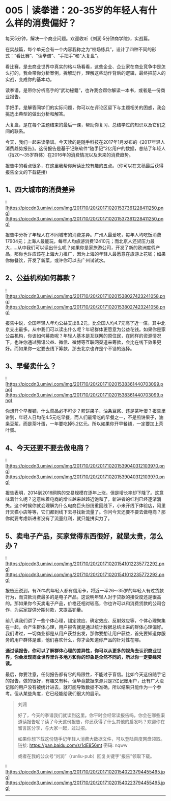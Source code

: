 # 005｜读拳谱：20-35岁的年轻人有什么样的消费偏好？

每天5分钟，解决一个商业问题。欢迎收听《刘润·5分钟商学院》，实战篇。

在实战篇，每个单元会有一个内容我称之为“校场练兵”，设计了四种不同的形式：“看比赛”、“读拳谱”、“手把手”和“大复盘”。

看比赛，是去商业世界中真实的格斗场看看，这些企业、企业家在商业竞争中是怎么打的，我会带你分析案例，拆解动作，理解这些动作背后的逻辑，最终把前人的实战，变成你的基本功。

读拳谱，是带你分析高手的“武功秘籍”，也许我会帮你解读一本书，或者是一份商业报告。

手把手，是解答同学们的实际问题，你可以在评论区留下与主题相关的困惑，我会挑选出典型的做出分析和解答。

大复盘，是在每个主题结束的最后一课，帮助你复习、总结学过的知识以及它们之间的联系。

今天，我们一起来读拳谱。今天读的是随手科技在2017年1月发布的《2017年轻人消费趋势报告》。这份报告是基于记账软件“随手记”2亿用户的数据，总结了年轻人（指20～35岁群体）在2016年的消费情况以及未来的消费趋势。

报告中的看点很多，在这里我帮你解读比较有趣的五点。（你可以在文稿最后获得报告全文的下载链接）

## 1、四大城市的消费差异

![https://piccdn3.umiwi.com/img/201710/20/201710201537361228411250.png](https://piccdn3.umiwi.com/img/201710/20/201710201537361228411250.png)

报告中分析了年轻人在不同城市的消费差异。广州人最爱吃，每年人均吃饭消费17904元；上海人最能玩，每年人均旅游消费12410元；而北京人还贷压力最大……从中我们可以读出什么呢？如果你是家旅游公司，开发了新的欧洲度假产品，那你也许应该在上海大力推广，因为上海的年轻人最愿意在旅游上花钱；如果你做餐饮，开发了新菜，或许你可以去广州试试水。

## 2、公益机构如何募款？

![https://piccdn3.umiwi.com/img/201710/20/201710201538027423241058.png](https://piccdn3.umiwi.com/img/201710/20/201710201538027423241058.png)

报告中说，全国年轻人年均公益支出8.2元，比全国人均4.7元高了近一倍。其中北京支出最多。从中我们可以读出什么呢？年轻群体更愿意为公益花钱。如果你是家公益机构，你该如何募款呢？年轻人基本是互联网的原住民，在同样的资源情况下，也许你通过腾讯公益、微信、微博等互联网渠道来筹款，会比在线下效果更好。而如果你一定要去线下筹款，那去北京也许是个不错的选择。

## 3、早餐卖什么？

![https://piccdn3.umiwi.com/img/201710/20/201710201538361440703099.png](https://piccdn3.umiwi.com/img/201710/20/201710201538361440703099.png)

你想开个早餐铺，什么菜品必不可少？煎饼果子、油条豆浆、还是茶叶蛋？报告里讲到，年轻人日均花4.5元吃早餐，而人们最常吃的早餐之一，不是煎饼果子，油条豆浆，而是茶叶蛋，一年要吃掉5.2亿元。所以如果你开早餐铺，一定要加上茶叶蛋。

## 4、今天还要不要去做电商？

![https://piccdn3.umiwi.com/img/201710/20/201710201539040312103970.png](https://piccdn3.umiwi.com/img/201710/20/201710201539040312103970.png)

报告表明，2014到2016网购的交易规模在逐年上涨，但是增长率却下降了。这意味着什么呢？这意味着电商的增长越来越趋近饱和了，新进者的红利已经逐渐消失。这个时候你就会理解为什么电商巨头纷纷重回线下，小米开线下体验店，阿里开天猫小店等等，它们都到线下去寻找新流量了。你问今天还要不要去做电商？那你就要考虑新进者没有了流量红利，就只能拼实力了。

## 5、卖电子产品，买家觉得东西很好，就是太贵，怎么办？

![https://piccdn3.umiwi.com/img/201710/20/201710201541012235772292.png](https://piccdn3.umiwi.com/img/201710/20/201710201541012235772292.png)

报告还说到，有76%的年轻人都有信用卡，将近一半26～35岁的年轻人有过贷款行为，而贷款消费最多的是电子产品。这说明年轻人对于贷款的接受度还是很高的。那如果你今天卖电子产品，价格还相对较高，你也许可以和消费贷款的公司合作，为买家提供分期付款，来提高销量。

前几课我们讲了一些个体心理，锚定效应、确定效应、反射效应等，个体心理聚集在一起，会产生群体心理，用户报告就是通过统计数据总结出来的群体心理偏好。我们讲过，一切商业都是从用户获益出发，那你要想让用户获益，首先要知道你服务的用户群体是谁，他们喜欢什么，你才会知道你产品的针对性在哪。

 **通过读报告，你可以了解群体心理的差异性，你可以从更多的视角去认识商业世界，你会发现商业世界里许多地方和你的印象是全然不同的，所以你一定要经常读。**

最后，你要注意，任何报告都有它的局限性，不能过于盲信。比如今天这份随手记的报告，做的很好，有趣又有料，但毕竟数据来源只是2亿记账用户，还有广大没记账的用户没有被统计进去，就可能导致数据不准确，所以结果只能作为一个参考。但从某些角度，它已经能给我们很大的启示。

> 刘润
> 
> 好了，今天的拳谱我们就读到这里。你平时会经常读报告吗，你会在哪些渠道读报告呢？读了今天这份报告，你还获得了什么其他的启发吗？欢迎你在留言区分享，与大家一起，过过招。
> 
> 如果你想下载这份随手记年轻人消费大数据文件，可以登陆百度网盘领取。链接: https://pan.baidu.com/s/1dE856mt 密码: nqww
> 
> 或者在我的公众号“刘润”（runliu-pub）回复关键字“报告”领取下载。

![https://piccdn3.umiwi.com/img/201710/20/201710201540223794455495.jpg](https://piccdn3.umiwi.com/img/201710/20/201710201540223794455495.jpg)

---
